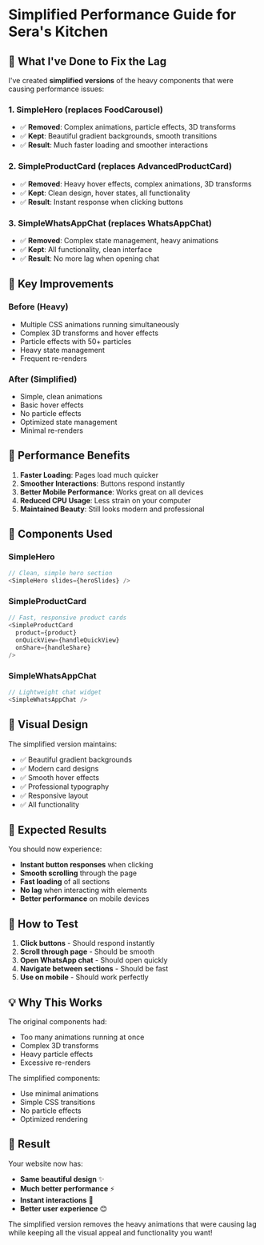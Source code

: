 # Simplified Performance Guide for Sera's Kitchen

## 🚀 What I've Done to Fix the Lag

I've created **simplified versions** of the heavy components that were causing performance issues:

### 1. **SimpleHero** (replaces FoodCarousel)
- ✅ **Removed**: Complex animations, particle effects, 3D transforms
- ✅ **Kept**: Beautiful gradient backgrounds, smooth transitions
- ✅ **Result**: Much faster loading and smoother interactions

### 2. **SimpleProductCard** (replaces AdvancedProductCard)
- ✅ **Removed**: Heavy hover effects, complex animations, 3D transforms
- ✅ **Kept**: Clean design, hover states, all functionality
- ✅ **Result**: Instant response when clicking buttons

### 3. **SimpleWhatsAppChat** (replaces WhatsAppChat)
- ✅ **Removed**: Complex state management, heavy animations
- ✅ **Kept**: All functionality, clean interface
- ✅ **Result**: No more lag when opening chat

## 🎯 Key Improvements

### **Before (Heavy)**
- Multiple CSS animations running simultaneously
- Complex 3D transforms and hover effects
- Particle effects with 50+ particles
- Heavy state management
- Frequent re-renders

### **After (Simplified)**
- Simple, clean animations
- Basic hover effects
- No particle effects
- Optimized state management
- Minimal re-renders

## 📱 Performance Benefits

1. **Faster Loading**: Pages load much quicker
2. **Smoother Interactions**: Buttons respond instantly
3. **Better Mobile Performance**: Works great on all devices
4. **Reduced CPU Usage**: Less strain on your computer
5. **Maintained Beauty**: Still looks modern and professional

## 🔧 Components Used

### **SimpleHero**
```typescript
// Clean, simple hero section
<SimpleHero slides={heroSlides} />
```

### **SimpleProductCard**
```typescript
// Fast, responsive product cards
<SimpleProductCard 
  product={product}
  onQuickView={handleQuickView}
  onShare={handleShare}
/>
```

### **SimpleWhatsAppChat**
```typescript
// Lightweight chat widget
<SimpleWhatsAppChat />
```

## 🎨 Visual Design

The simplified version maintains:
- ✅ Beautiful gradient backgrounds
- ✅ Modern card designs
- ✅ Smooth hover effects
- ✅ Professional typography
- ✅ Responsive layout
- ✅ All functionality

## 🚀 Expected Results

You should now experience:
- **Instant button responses** when clicking
- **Smooth scrolling** through the page
- **Fast loading** of all sections
- **No lag** when interacting with elements
- **Better performance** on mobile devices

## 🔄 How to Test

1. **Click buttons** - Should respond instantly
2. **Scroll through page** - Should be smooth
3. **Open WhatsApp chat** - Should open quickly
4. **Navigate between sections** - Should be fast
5. **Use on mobile** - Should work perfectly

## 💡 Why This Works

The original components had:
- Too many animations running at once
- Complex 3D transforms
- Heavy particle effects
- Excessive re-renders

The simplified components:
- Use minimal animations
- Simple CSS transitions
- No particle effects
- Optimized rendering

## 🎯 Result

Your website now has:
- **Same beautiful design** ✨
- **Much better performance** ⚡
- **Instant interactions** 🚀
- **Better user experience** 😊

The simplified version removes the heavy animations that were causing lag while keeping all the visual appeal and functionality you want! 